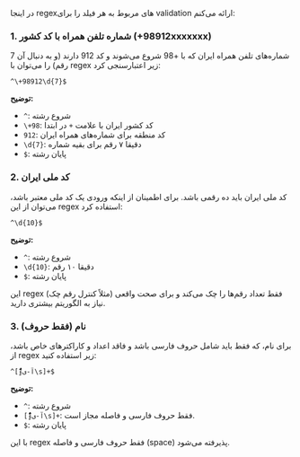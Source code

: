 در اینجا regexهای مربوط به هر فیلد را برای validation ارائه می‌کنم:

### 1. شماره تلفن همراه با کد کشور (+98912xxxxxxx)
شماره‌های تلفن همراه ایران که با +98 شروع می‌شوند و کد 912 دارند (و به دنبال آن 7 رقم) را می‌توان با regex زیر اعتبارسنجی کرد:

```regex
^\+98912\d{7}$
```

**توضیح:**
- `^`: شروع رشته
- `\+98`: کد کشور ایران با علامت `+` در ابتدا
- `912`: کد منطقه برای شماره‌های همراه ایران
- `\d{7}`: دقیقا ۷ رقم برای بقیه شماره
- `$`: پایان رشته

### 2. کد ملی ایران
کد ملی ایران باید ده رقمی باشد. برای اطمینان از اینکه ورودی یک کد ملی معتبر باشد، می‌توان از این regex استفاده کرد:

```regex
^\d{10}$
```

**توضیح:**
- `^`: شروع رشته
- `\d{10}`: دقیقا ۱۰ رقم
- `$`: پایان رشته

این regex فقط تعداد رقم‌ها را چک می‌کند و برای صحت واقعی (مثلاً کنترل رقم چک) نیاز به الگوریتم بیشتری دارید.

### 3. نام (فقط حروف)
برای نام، که فقط باید شامل حروف فارسی باشد و فاقد اعداد و کاراکترهای خاص باشد، از regex زیر استفاده کنید:

```regex
^[آ-یءًٌٍَُِّٔ‌\s]+$
```

**توضیح:**
- `^`: شروع رشته
- `[آ-یءًٌٍَُِّٔ‌\s]+`: فقط حروف فارسی و فاصله مجاز است.
- `$`: پایان رشته

با این regex فقط حروف فارسی و فاصله (space) پذیرفته می‌شود.